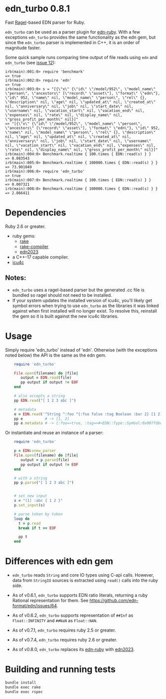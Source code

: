 edn_turbo 0.8.1
===============

Fast [Ragel](http://www.colm.net/open-source/ragel/)-based EDN parser for Ruby.

`edn_turbo` can be used as a parser plugin for [edn-ruby]. With a few
exceptions `edn_turbo` provides the same functionality as the edn gem,
but since the `edn_turbo` parser is implemented in C++, it is an order
of magnitude faster.

Some quick sample runs comparing time output of file reads using `edn`
and `edn_turbo` (see [issue 12](https://github.com/relevance/edn-ruby/issues/12)):

```
irb(main):001:0> require 'benchmark'
=> true
irb(main):002:0> require 'edn'
=> true
irb(main):003:0> s = "[{\"x\" {\"id\" \"/model/952\", \"model_name\" \"person\", \"ancestors\" [\"record\" \"asset\"], \"format\" \"edn\"}, \"id\" 952, \"name\" nil, \"model_name\" \"person\", \"rel\" {}, \"description\" nil, \"age\" nil, \"updated_at\" nil, \"created_at\" nil, \"anniversary\" nil, \"job\" nil, \"start_date\" nil, \"username\" nil, \"vacation_start\" nil, \"vacation_end\" nil, \"expenses\" nil, \"rate\" nil, \"display_name\" nil, \"gross_profit_per_month\" nil}]"
=> "[{\"x\" {\"id\" \"/model/952\", \"model_name\" \"person\", \"ancestors\" [\"record\" \"asset\"], \"format\" \"edn\"}, \"id\" 952, \"name\" nil, \"model_name\" \"person\", \"rel\" {}, \"description\" nil, \"age\" nil, \"updated_at\" nil, \"created_at\" nil, \"anniversary\" nil, \"job\" nil, \"start_date\" nil, \"username\" nil, \"vacation_start\" nil, \"vacation_end\" nil, \"expenses\" nil, \"rate\" nil, \"display_name\" nil, \"gross_profit_per_month\" nil}]"
irb(main):004:0> Benchmark.realtime { 100.times { EDN::read(s) } }
=> 0.083543
irb(main):005:0> Benchmark.realtime { 100000.times { EDN::read(s) } }
=> 73.901049
irb(main):006:0> require 'edn_turbo'
=> true
irb(main):007:0> Benchmark.realtime { 100.times { EDN::read(s) } }
=> 0.007321
irb(main):008:0> Benchmark.realtime { 100000.times { EDN::read(s) } }
=> 2.866411
```

Dependencies
============

Ruby 2.6 or greater.

- ruby gems:
  - [rake](http://rake.rubyforge.org)
  - [rake-compiler](http://rake-compiler.rubyforge.org)
  - [edn2023]
- a C++-17 capable compiler.
- [icu4c](http://icu-project.org/apiref/icu4c/)

Notes:
------

- `edn_turbo` uses a ragel-based parser but the generated .cc file is
  bundled so ragel should not need to be installed.
- If your system updates the installed version of icu4c, you'll likely
  get symbol errors when trying to use `edn_turbo` as the libraries it
  was linked against when first installed will no longer exist. To
  resolve this, reinstall the gem so it is built against the new icu4c
  libraries.

Usage
=====

Simply require 'edn_turbo' instead of 'edn'. Otherwise (with the exceptions noted below)
the API is the same as the edn gem.

```ruby
    require 'edn_turbo'

    File.open(filename) do |file|
       output = EDN.read(file)
       pp output if output != EOF
    end

    # also accepts a string
    pp EDN.read("[ 1 2 3 abc ]")

    # metadata
    e = EDN.read('^String ^:foo ^{:foo false :tag Boolean :bar 2} [1 2]')
    pp e          # -> [1, 2]
    pp e.metadata # -> {:foo=>true, :tag=>#<EDN::Type::Symbol:0x007fdbea8a29b0 @symbol=:String>, :bar=>2}

```

Or instantiate and reuse an instance of a parser:

```ruby
    require 'edn_turbo'

    p = EDN::new_parser
    File.open(filename) do |file|
       output = p.parse(file)
       pp output if output != EOF
    end

    # with a string
    pp p.parse("[ 1 2 3 abc ]")


    # set new input
    s = "(1) :abc { 1 2 }"
    p.set_input(s)

    # parse token by token
    loop do
      t = p.read
      break if t == EOF

      pp t
    end
```

Differences with edn gem
========================
- `edn_turbo` reads `String` and core IO types using C-api calls.
However, data from `StringIO` sources is extracted using `read()`
calls into the ruby side.

- As of v0.6.1, `edn_turbo` supports EDN ratio literals, returning a
  ruby Rational representation for them. See https://github.com/edn-format/edn/issues/64.

- As of v0.6.2, `edn_turbo` supports representation of `##Inf` as
  `Float::INFINITY` and `##NaN` as `Float::NAN`.

- As of v0.7.1, `edn_turbo` requires ruby 2.5 or greater.

- As of v0.7.4, `edn_turbo` requires ruby 2.6 or greater.

- As of v0.8.0, `edn_turbo` replaces its [edn-ruby] with [edn2023].

Building and running tests
==========================

```sh
bundle install
bundle exec rake
bundle exec rspec
```

[edn-ruby]: https://github.com/relevance/edn-ruby
[edn2023]: https://github.com/edn2023/edn2023
